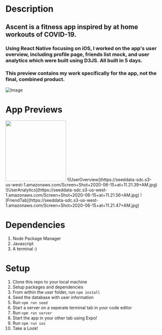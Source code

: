 # Description

## Ascent is a fitness app inspired by at home workouts of COVID-19.
### Using React Native focusing on iOS, I worked on the app's user overview, including profile page, friends list mock, and user analytics which were built using D3JS. All built in 5 days.


### **This preview contains my work specifically for the app, not the final, combined product.**
![Image](https://seeddata-sdc.s3-us-west-1.amazonaws.com/AscendLogo.png)

# App Previews
<img src="/AscendAppGif.gif?raw=true" width="200px" />
![UserOverview](https://seeddata-sdc.s3-us-west-1.amazonaws.com/Screen+Shot+2020-06-15+at+11.21.39+AM.jpg)
![UserAnalytics](https://seeddata-sdc.s3-us-west-1.amazonaws.com/Screen+Shot+2020-06-15+at+11.21.56+AM.jpg)
![FriendTab](https://seeddata-sdc.s3-us-west-1.amazonaws.com/Screen+Shot+2020-06-15+at+11.21.47+AM.jpg)

# Dependencies
1. Node Package Manager
1. Javascript
1. A terminal :)

# Setup
1. Clone this repo to your local machine
2. Setup packages and dependencies
  2. From within the user folder, run `npm install`
3. Seed the database with user information
  3. Run `npm run seed`
4. Start a server on a seperate terminal tab in your code editor
  4. Run `npm run server`
5. Start the app in your other tab using Expo!
  5. Run `npm run ios`
6. Take a Look!
